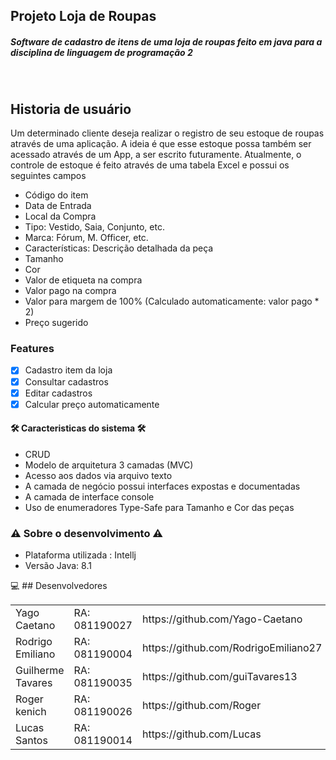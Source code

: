 ## Projeto Loja de Roupas
<h5>Software de cadastro de itens de uma loja de roupas feito em java para a disciplina de linguagem de programação 2<h5><br/>


## Historia de usuário

Um determinado cliente deseja realizar o registro de seu estoque de roupas através de uma aplicação. 
A ideia é que esse estoque possa também ser acessado através de um App, a ser escrito futuramente. 
Atualmente, o controle de estoque é feito através de uma tabela Excel e possui os seguintes campos

   * Código do item
   * Data de Entrada
   * Local da Compra
   * Tipo: Vestido, Saia, Conjunto, etc.
   * Marca: Fórum, M. Officer, etc.
   * Características: Descrição detalhada da peça
   * Tamanho
   * Cor
   * Valor de etiqueta na compra
   * Valor pago na compra
   * Valor para margem de 100% (Calculado automaticamente: valor pago * 2)
   * Preço sugerido 
   
   
<!--te-->

### Features

- [x] Cadastro item da loja
- [x] Consultar cadastros
- [x] Editar cadastros
- [x] Calcular preço automaticamente

#### 🛠 Caracteristicas do sistema 🛠
* CRUD 
* Modelo de arquitetura 3 camadas (MVC)
* Acesso aos dados via arquivo texto
* A camada de negócio possui interfaces expostas e documentadas
* A camada de interface console
* Uso de enumeradores Type-Safe para Tamanho e Cor das peças
 
 
 ### ⚠️ Sobre o desenvolvimento ⚠️

- Plataforma utilizada : Intellj
- Versão Java: 8.1


💻 ## Desenvolvedores

<table>
    <tr>
        <td>Yago Caetano</td>
        <td>RA: 081190027</td>
				<td>https://github.com/Yago-Caetano</td>
    </tr>
    <tr>
        <td>Rodrigo Emiliano</td>
        <td>RA: 081190004</td>
				<td>https://github.com/RodrigoEmiliano27</td>
    </tr>
    <tr>
        <td>Guilherme Tavares</td>
        <td>RA: 081190035</td>
				<td>https://github.com/guiTavares13</td>
    </tr>
    <tr>
        <td>Roger kenich</td>
        <td>RA: 081190026</td>
				<td>https://github.com/Roger</td>
    </tr>
    <tr>
        <td>Lucas Santos</td>
        <td>RA: 081190014</td>
				<td>https://github.com/Lucas</td>
    </tr>
</table>
